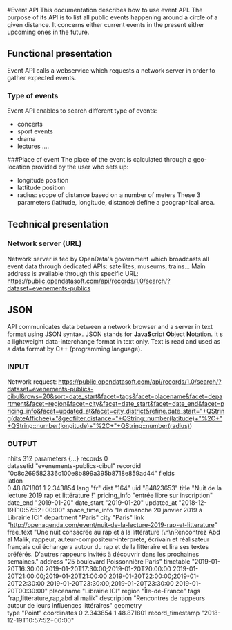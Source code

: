 #Event API
This documentation describes how to use event API.
The purpose of its API is to list all public events happening around a circle of a given distance. It concerns either current events in the present either upcoming ones in the future.


## Functional presentation
Event API calls a webservice which requests a network server in order to gather expected events. 

### Type of events
Event API enables to search different type of events:
 - concerts
 - sport events
  - drama 
  - lectures
  ....

###Place of event
The place of the event is calculated through a geo-location provided by the user who sets up:
 - longitude position
 - lattitude position
 - radius: scope of distance based on a number of meters
These 3 parameters (latitude, longitude, distance) define a geographical area.


## Technical presentation
### Network server (URL)
Network server is fed by OpenData's government which broadcasts all event data through dedicated APIs: satellites, museums, trains...
Main address is available through this specific URL: 
 https://public.opendatasoft.com/api/records/1.0/search/?dataset=evenements-publics 

## JSON
API communicates data between a network browser and a server in text format using JSON syntax.
JSON stands for **J**ava**S**cript **O**bject **N**otation.
It s a lightweight data-interchange format in text only.
Text is read and used as a data format by C++ (programming language).
### INPUT

Network request:
https://public.opendatasoft.com/api/records/1.0/search/?dataset=evenements-publics-cibul&rows=20&sort=date_start&facet=tags&facet=placename&facet=department&facet=region&facet=city&facet=date_start&facet=date_end&facet=pricing_info&facet=updated_at&facet=city_district&refine.date_start="+QString(dateAffichee)+"&geofilter.distance="+QString::number(latitude)+"%2C+"+QString::number(longitude)+"%2C+"+QString::number(radius))
    

### OUTPUT
nhits	312
parameters	{…}
records	
0	
datasetid	"evenements-publics-cibul"
recordid	"0c8c269582336c100e8b899a395b8718e859ad44"
fields	
latlon	
0	48.871801
1	2.343854
lang	"fr"
dist	"164"
uid	"84823653"
title	"Nuit de la lecture 2019 rap et littérature !"
pricing_info	"entrée libre sur inscription"
date_end	"2019-01-20"
date_start	"2019-01-20"
updated_at	"2018-12-19T10:57:52+00:00"
space_time_info	"le dimanche 20 janvier 2019 à Librairie ICI"
department	"Paris"
city	"Paris"
link	"http://openagenda.com/event/nuit-de-la-lecture-2019-rap-et-litterature"
free_text	"Une nuit consacrée au rap et à la littérature !\n\nRencontrez Abd al Malik, rappeur, auteur-compositeur-interprète, écrivain et réalisateur français qui échangera autour du rap et de la littéraire et lira ses textes préférés. D'autres rappeurs invités à découvrir dans les prochaines semaines."
address	"25 boulevard Poissonnière Paris"
timetable	"2019-01-20T16:30:00 2019-01-20T17:30:00;2019-01-20T20:00:00 2019-01-20T21:00:00;2019-01-20T21:00:00 2019-01-20T22:00:00;2019-01-20T22:30:00 2019-01-20T23:30:00;2019-01-20T23:30:00 2019-01-20T00:30:00"
placename	"Librairie ICI"
region	"Île-de-France"
tags	"rap,littérature,rap,abd al malik"
description	"Rencontres de rappeurs autour de leurs influences littéraires"
geometry	
type	"Point"
coordinates	
0	2.343854
1	48.871801
record_timestamp	"2018-12-19T10:57:52+00:00"





















